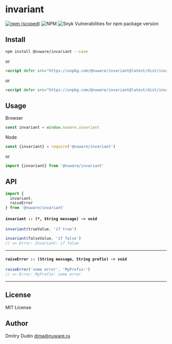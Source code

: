 # invariant

[![npm (scoped)](https://img.shields.io/npm/v/@nuware/invariant.svg)](https://www.npmjs.com/package/@nuware/invariant)
![NPM](https://img.shields.io/npm/l/@nuware/invariant.svg)
![Snyk Vulnerabilities for npm package version](https://img.shields.io/snyk/vulnerabilities/npm/@nuware/invariant.svg)

## Install

```bash
npm install @nuware/invariant --save
```

or

```html
<script defer src="https://unpkg.com/@nuware/invariant@latest/dist/invariant.umd.js"></script>
```

or

```html
<script defer src="https://unpkg.com/@nuware/invariant@latest/dist/invariant.umd.min.js"></script>
```


## Usage

Browser

```javascript
const invariant = window.nuware.invariant
```

Node

```javascript
const {invariant} = require('@nuware/invariant')
```

or

```javascript
import {invariant} from '@nuware/invariant'
```

## API

```javascript
import {
  invariant,
  raiseError
} from '@nuware/invariant'
```

#### ``` invariant :: (*, String message) -> void ```

```javascript
invariant(trueValue, 'if true')

invariant(falseValue, 'if false')
// => Error: Invariant: if false
```

----

#### ``` raiseError :: (String message, String prefix) -> void ```

```javascript
raiseError('some error', 'MyPrefix:')
// => Error: MyPrefix: some error
```

----

## License

MIT License

## Author

Dmitry Dudin <dima@nuware.ru>
